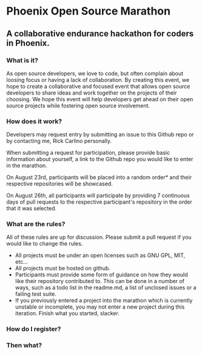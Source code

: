 Phoenix Open Source Marathon
============================
A collaborative endurance hackathon for coders in Phoenix.
---

### What is it?
As open source developers, we love to code, but often complain about loosing focus or having a lack of collaboration. By creating this event, we hope to create a collaborative and focused event that allows open source developers to share ideas and work together on the projects of their choosing. We hope this event will help developers get ahead on their open source projects while fostering open source involvement.

### How does it work?
Developers may request entry by submitting an issue to this Github repo or by contacting me, Rick Carlino personally.

When submitting a request for participation, please provide basic information about yourself, a link to the Github repo you would like to enter in the marathon.

On August 23rd, participants will be placed into a random order* and their respective repositories will be showcased.

On August 26th, all participants will participate by providing 7 continuous days of pull requests to the respective participant's repository in the order that it was selected.

### What are the rules?
All of these rules are up for discussion. Please submit a pull request if you would like to change the rules.
 * All projects must be under an open licenses such as GNU GPL, MIT, etc...
 * All projects must be hosted on github.
 * Participants must provide some form of guidance on how they would like their repository contributed to. This can be done in a number of ways, such as a todo list in the readme.md, a list of unclosed issues or a failing test suite.
 * If you previously entered a project into the marathon which is currently unstable or incomplete, you may not enter a new project during this iteration. Finish what you started, slacker.

### How do I register?

### Then what?

### 
